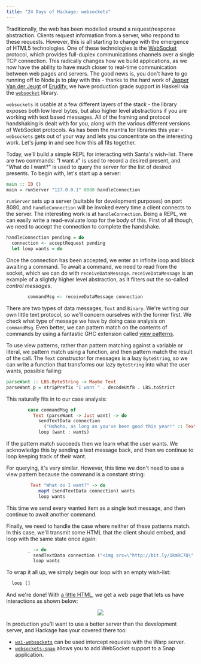 ```yaml
---
title: "24 Days of Hackage: websockets"
---
```


Traditionally, the web has been modelled around a request/response
abstraction. Clients request information from a server, who respond to these
requests. However, this is all starting to change with the emergence of HTML5
technologies. One of these technologies is the
[WebSocket](https://en.wikipedia.org/wiki/WebSocket) protocol, which provides
full-duplex communications channels over a single TCP connection. This radically
changes how we build applications, as we now have the ability to have much
closer to real-time communication between web pages and
servers. The good news is, you don't have to go running off to Node.js to play
with this - thanks to the hard work of
[Jasper Van der Jeugt](http://jaspervdj.be/) of
[Erudify](http://www.erudify.com/), we have production grade support in Haskell
via the [`websocket`](http://hackage.haskell.org/package/websockets) library.

`websockets` is usable at a few different layers of the stack - the library
exposes both low level bytes, but also higher level abstractions if you
are working with text based messages. All of the framing and protocol
handshaking is dealt with for you, along with the various different versions of
WebSocket protocols. As has been the mantra for libraries this year -
`websockets` gets out of your way and lets you concentrate on the interesting
work. Let's jump in and see how this all fits together.

Today, we'll build a simple REPL for interacting with Santa's wish-list. There
are two commands: "I want *x*" is used to record a desired present, and "What do
I want?" is used to query the server for the list of desired presents. To begin
with, let's start up a server:

```haskell
main :: IO ()
main = runServer "127.0.0.1" 8080 handleConnection
```

`runServer` sets up a server (suitable for development purposes) on port 8080,
and `handleConnection` will be invoked every time a client connects to the
server. The interesting work is at `handleConnection`. Being a REPL, we can
easily write a read-evaluate loop for the body of this. First of all though, we
need to accept the connection to complete the handshake.

```haskell
handleConnection pending = do
  connection <- acceptRequest pending
  let loop wants = do
```

Once the connection has been accepted, we enter an infinite loop and block
awaiting a command. To await a command, we need to read from the socket, which
we can do with `receiveDataMessage`. `receiveDataMessage` is an example of a
slightly higher level abstraction, as it filters out the so-called *control
messages*.

```haskell
        commandMsg <- receiveDataMessage connection
```

There are two types of data messages, `Text` and `Binary`. We're writing our
own little text protocol, so we'll concern ourselves with the former first. We
check what type of message we have by doing case analysis on `commandMsg`. Even
better, we can pattern match on the contents of commands by using a fantastic
GHC extension called
[view patterns](http://www.haskell.org/ghc/docs/latest/html/users_guide/syntax-extns.html#view-patterns).

To use view patterns, rather than pattern matching against a variable or
literal, we pattern match using a function, and then pattern match the result of
the call. The `Text` constructor for messages is a lazy `ByteString`, so we can
write a function that transforms our lazy `ByteString` into what the user wants,
possible failing:

```haskell
parseWant :: LBS.ByteString -> Maybe Text
parseWant p = stripPrefix "I want " . decodeUtf8 . LBS.toStrict
```

This naturally fits in to our case analysis:

```haskell
        case commandMsg of
          Text (parseWant -> Just want) -> do
            sendTextData connection
              ("Hohoho, as long as you've been good this year!" :: Text)
            loop (want : wants)
```

If the pattern match succeeds then we learn what the user wants. We acknowledge
this by sending a text message back, and then we continue to loop keeping track
of their want.

For querying, it's very similar. However, this time we don't need to use a view
pattern because the command is a constant string:

```haskell
         Text "What do I want?" -> do
            mapM (sendTextData connection) wants
            loop wants
```

This time we send every wanted item as a single text message, and then continue
to await another command.

Finally, we need to handle the case where neither of these patterns match. In
this case, we'll transmit some HTML that the client should embed, and loop with
the same state once again:

```haskell
        _ -> do
          sendTextData connection ("<img src=\"http://bit.ly/1kmRC7Q\" />" :: Text)
          loop wants
```

To wrap it all up, we simply begin our loop with an empty wish-list:

```haskell
  loop []
```

And we're done! With
[a little HTML](https://github.com/ocharles/blog/blob/master/code/2013-12-19-client.html),
we get a web page that lets us have interactions as shown below:

<div style="text-align: center">
<img src="/img/2013-12-19-websockets.png" />
</div>

In production you'll want to use a better server than the development server,
and Hackage has your covered there too:

* [`wai-websockets`](http://hackage.haskell.org/package/wai-websockets) can be
  used intercept requests with the Warp server.
* [`websockets-snap`](http://hackage.haskell.org/package/websockets-snap) allows
  you to add WebSocket support to a Snap application.
